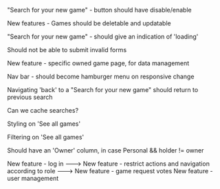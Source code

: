 "Search for your new game" - button should have disable/enable

New features - Games should be deletable and updatable

"Search for your new game" - should give an indication of 'loading'

Should not be able to submit invalid forms

New feature - specific owned game page, for data management

Nav bar - should become hamburger menu on responsive change

Navigating 'back' to a "Search for your new game" should return to previous search

Can we cache searches?

Styling on 'See all games'

Filtering on 'See all games'

Should have an 'Owner' column, in case Personal && holder != owner

New feature - log in
 --->
New feature - restrict actions and navigation according to role
 --->
New feature - game request votes
New feature - user management